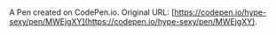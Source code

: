 # 

A Pen created on CodePen.io. Original URL: [https://codepen.io/hype-sexy/pen/MWEjgXY](https://codepen.io/hype-sexy/pen/MWEjgXY).


